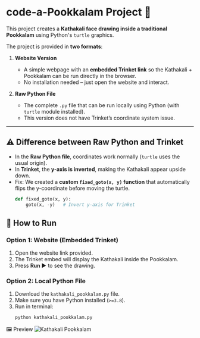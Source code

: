 # code-a-Pookkalam Project 🌸

This project creates a **Kathakali face drawing inside a traditional Pookkalam** using Python's `turtle` graphics.  

 
The project is provided in **two formats**:  

1. **Website Version**  
   - A simple webpage with an **embedded Trinket link** so the Kathakali + Pookkalam can be run directly in the browser.  
   - No installation needed – just open the website and interact.  

2. **Raw Python File**  
   - The complete `.py` file that can be run locally using Python (with `turtle` module installed).  
   - This version does not have Trinket’s coordinate system issue.  

---

## ⚠️ Difference between Raw Python and Trinket
- In the **Raw Python file**, coordinates work normally (`turtle` uses the usual origin).  
- In **Trinket**, the **y-axis is inverted**, making the Kathakali appear upside down.  
- Fix: We created a **custom `fixed_goto(x, y)` function** that automatically flips the y-coordinate before moving the turtle.  
  ```python
  def fixed_goto(x, y):
      goto(x, -y)   # Invert y-axis for Trinket

## 🚀 How to Run
### Option 1: Website (Embedded Trinket)
1. Open the website link provided.  
2. The Trinket embed will display the Kathakali inside the Pookkalam.  
3. Press **Run ▶** to see the drawing.  

### Option 2: Local Python File
1. Download the `kathakali_pookkalam.py` file.  
2. Make sure you have Python installed (`>=3.8`).  
3. Run in terminal:  
   ```bash
   python kathakali_pookkalam.py
🖼️ Preview
![Kathakali Pookkalam](poo.png)
